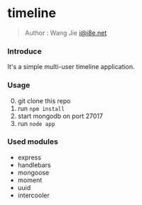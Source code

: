 timeline
======

> Author : Wang Jie <i@i8e.net>

### Introduce

It's a simple multi-user timeline application.

### Usage

0. git clone this repo
0. run `npm install`
0. start mongodb on port 27017
0. run `node app`

### Used modules

 - express
 - handlebars
 - mongoose
 - moment
 - uuid
 - intercooler
